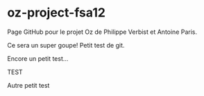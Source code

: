 oz-project-fsa12
================
Page GitHub pour le projet Oz de Philippe Verbist et Antoine Paris.

Ce sera un super goupe!
Petit test de git.

Encore un petit test...

TEST

Autre petit test
